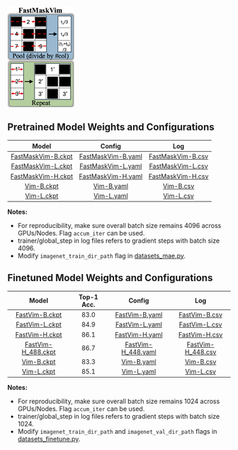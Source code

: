 <div align="left">
    <img src="../assets/fastmaskvim_teaser.png" style="width: 30%;" />
</div>

## Pretrained Model Weights and Configurations

| Model | Config | Log |
|:------------------------------------------------------------------:|:----------:|:----------:|
| [FastMaskVim-B.ckpt](https://github.com/insitro/FastVim/releases/download/v0/FastMaskVim_base.ckpt)    | [FastMaskVim-B.yaml](config/pretrain_FastVimB.yaml) | [FastMaskVim-B.csv](log/pretrain_FastVim_base_train_loss_IN1k_mae.csv) |
| [FastMaskVim-L.ckpt](path/to/model)    | [FastMaskVim-L.yaml](config/pretrain_FastVimL.yaml) | [FastMaskVim-L.csv](log/pretrain_FastVim_large_train_loss_IN1k_mae.csv) |
| [FastMaskVim-H.ckpt](path/to/model)    | [FastMaskVim-H.yaml](config/pretrain_FastVimH.yaml) | [FastMaskVim-H.csv](log/pretrain_FastVim_huge_train_loss_IN1k_mae.csv) |
| [Vim-B.ckpt](https://github.com/insitro/FastVim/releases/download/v0/pretrain_Vim_base.ckpt)    | [Vim-B.yaml](config/pretrain_VimB.yaml) | [Vim-B.csv](log/pretrain_Vim_base_train_loss_IN1k_mae.csv) |
| [Vim-L.ckpt](path/to/model)    | [Vim-L.yaml](config/pretrain_VimL.yaml) | [Vim-L.csv](log/pretrain_Vim_large_train_loss_IN1k_mae.csv) |


**Notes:**
- For reproducibility, make sure overall batch size remains 4096 across GPUs/Nodes. Flag `accum_iter` can be used.
- trainer/global_step in log files refers to gradient steps with batch size 4096.
- Modify `imagenet_train_dir_path` flag in [datasets_mae.py](datasets_mae.py).



## Finetuned Model Weights and Configurations

| Model  | Top-1 Acc. | Config | Log |
|:------------------------------------------------------------------:|:-------------:|:----------:|:----------:|
| [FastVim-B.ckpt](https://github.com/insitro/FastVim/releases/download/v0/finetune_FastVim_base.ckpt)    |   83.0   | [FastVim-B.yaml](config/finetune_FastVimB.yaml) | [FastVim-B.csv](log/finetune_FastVim_base_val_acc_IN1k_mae.csv) |
| [FastVim-L.ckpt](path/to/fastvimlarge/model)    |   84.9  | [FastVim-L.yaml](config/finetune_FastVimL.yaml) | [FastVim-L.csv](log/finetune_FastVim_large_val_acc_IN1k_mae.csv) |
| [FastVim-H.ckpt](path/to/fastvimhuge/model)    |   86.1   | [FastVim-H.yaml](config/finetune_FastVimH.yaml) | [FastVim-H.csv](log/finetune_FastVim_huge_val_acc_IN1k_mae.csv) |
| [FastVim-H_488.ckpt](path/to/vimhuge_448/model)    |   86.7   | [FastVim-H_448.yaml](config/finetune_FastVimH_448.yaml) | [FastVim-H_448.csv](log/finetune_FastVim_huge_448_val_acc_IN1k_mae.csv) |
| [Vim-B.ckpt](https://github.com/insitro/FastVim/releases/download/v0/finetune_Vim_base.ckpt)    |   83.3  | [Vim-B.yaml](config/finetune_VimB.yaml) | [Vim-B.csv](log/finetune_Vim_base_val_acc_IN1k_mae.csv) |
| [Vim-L.ckpt](path/to/fastvimlarge/model)    |   85.1  | [Vim-L.yaml](config/finetune_VimL.yaml) | [Vim-L.csv](log/finetune_Vim_large_val_acc_IN1k_mae.csv) |

**Notes:**
- For reproducibility, make sure overall batch size remains 1024 across GPUs/Nodes. Flag `accum_iter` can be used.
- trainer/global_step in log files refers to gradient steps with batch size 1024.
- Modify `imagenet_train_dir_path` and `imagenet_val_dir_path` flags in [datasets_finetune.py](datasets_finetune.py).
